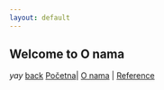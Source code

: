 ```yaml
---
layout: default
---
```


## Welcome to O nama

_yay_
[back](./)
[Početna](./index.md)| [O nama](#) | [Reference](./reference.md)
